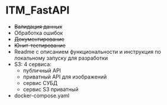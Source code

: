 # ITM_FastAPI 

- ~~Валидация данных~~
- Обработка ошибок
- ~~Документирование~~
- ~~Юнит-тестирование~~
- Readme с описанием функциональности и инструкция по локальному запуску для разработки
- S3: 4 сервиса:
    - публичный API
    - приватный API для изображений
    - сервис СУБД
    - сервис S3 приватный
- docker-compose.yaml

